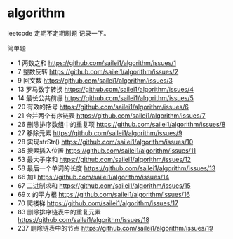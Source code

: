 # algorithm
leetcode
 定期不定期刷题   记录一下。

简单题
* 1 两数之和 https://github.com/sailei1/algorithm/issues/1
* 7 整数反转 https://github.com/sailei1/algorithm/issues/2
* 9 回文数  https://github.com/sailei1/algorithm/issues/3
* 13 罗马数字转换 https://github.com/sailei1/algorithm/issues/4
* 14 最长公共前缀 https://github.com/sailei1/algorithm/issues/5
* 20 有效的括号 https://github.com/sailei1/algorithm/issues/6
* 21 合并两个有序链表 https://github.com/sailei1/algorithm/issues/7
* 26 删除排序数组中的重复项 https://github.com/sailei1/algorithm/issues/8
* 27 移除元素  https://github.com/sailei1/algorithm/issues/9
* 28 实现strStr() https://github.com/sailei1/algorithm/issues/10
* 35 搜索插入位置  https://github.com/sailei1/algorithm/issues/11
* 53 最大子序和   https://github.com/sailei1/algorithm/issues/12
* 58 最后一个单词的长度 https://github.com/sailei1/algorithm/issues/13
* 66 加1   https://github.com/sailei1/algorithm/issues/14
* 67 二进制求和  https://github.com/sailei1/algorithm/issues/15
* 69 x 的平方根   https://github.com/sailei1/algorithm/issues/16
* 70 爬楼梯       https://github.com/sailei1/algorithm/issues/17
* 83 删除排序链表中的重复元素 https://github.com/sailei1/algorithm/issues/18
* 237 删除链表中的节点 https://github.com/sailei1/algorithm/issues/19